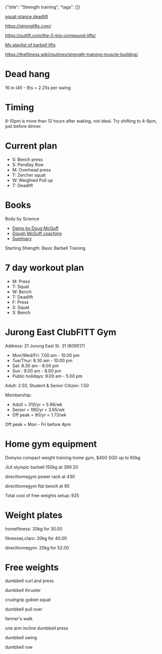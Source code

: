 {"title": "Strength training", "tags": []}

[squat-stance deadlift](https://www.advancedhumanperformance.com/the-best-way-to-deadlift-squat-stance-deadlift)

https://stronglifts.com/

https://outlift.com/the-5-big-compound-lifts/

[My playlist of barbell lifts](https://www.youtube.com/playlist?list=PLGl18V34_GlIrThHGT9-c4tr-HmsHGtt1)

https://thefitness.wiki/routines/strength-training-muscle-building/

# Dead hang
16 in (45 - 9)s = 2.25s per swing

# Timing
8-10pm is more than 12 hours after waking, not ideal.
Try shifting to 4-6pm, just before dinner.

# Current plan
* S: Bench press
* S: Pendlay Row
* M: Overhead press
* T: Zercher squat
* W: Weighted Pull up
* T: Deadlift

# Books
Body by Science
* [Demo by Doug McGuff](https://www.youtube.com/watch?v=FVhhbC51_3k)
* [Dough McGuff coaching](https://www.youtube.com/watch?v=Tvq6wxsWiLg)
* [Summary](https://blas.com/body-by-science/)

Starting Strength: Basic Barbell Training

# 7 day workout plan
* M: Press
* T: Squat
* W: Bench
* T: Deadlift
* F: Press
* S: Squat
* S: Bench

# Jurong East ClubFITT Gym
Address: 21 Jurong East St. 31 (609517)
* Mon/Wed/Fri: 7.00 am - 10.00 pm
* Tue/Thur: 8.30 am - 10.00 pm
* Sat: 8.30 am - 8.00 pm
* Sun : 9.00 am - 8.00 pm
* Public holidays: 9.00 am - 5.00 pm

Adult: 2.50, Student & Senior Citizen: 1.50

Membership:
* Adult = 310/yr = 5.96/wk
* Senior = 190/yr = 3.65/wk
* Off peak = 90/yr = 1.73/wk

Off peak = Mon - Fri before 4pm

# Home gym equipment

Domyos compact weight training home gym, $400 SGD
 up to 60kg

JIJI olympic barbell 150kg at 399.20

directhomegym power rack at 430

directhomegym flat bench at 95

Total cost of free weights setup: 925

# Weight plates

homefitness: 20kg for 30.00

fitnesswj.claro: 20kg for 40.00

directhomegym: 20kg for 52.00

# Free weights

dumbbell curl and press

dumbbell thruster

crushgrip goblet squat

dumbbell pull over

farmer's walk

one arm incline dumbbell press

dumbbell swing

dumbbell row

